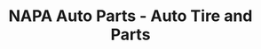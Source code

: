 ---
title: "NAPA Auto Parts - Auto Tire and Parts"
url: /red-bud/napa-auto-parts-auto-tire-and-parts/
shop: car parts
---